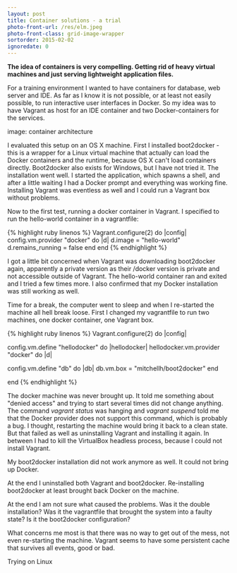 ```yaml
---
layout: post
title: Container solutions - a trial
photo-front-url: /res/elm.jpeg
photo-front-class: grid-image-wrapper
sortorder: 2015-02-02
ignoredate: 0
---
```


**The idea of containers is very compelling. Getting rid of heavy virtual machines and just serving lightweight application files.**

For a training environment I wanted to have containers for database, web server and IDE. As far as I know it is not possible, or at least not easily possible, to run interactive user interfaces in Docker. So my idea was to have Vagrant as host for an IDE container and two Docker-containers for the services.

image: container architecture

I evaluated this setup on an OS X machine. First I installed boot2docker - this is a wrapper for a Linux virtual machine that actually can load the Docker containers and the runtime, because OS X can't load containers directly. Boot2docker also exists for Windows, but I have not tried it.
The installation went well. I started the application, which spawns a shell, and after a little waiting I had a Docker prompt and everything was working fine.
Installing Vagrant was eventless as well and I could run a Vagrant box without problems.

Now to the first test, running a docker container in Vagrant. I specified to run the hello-world container in a vagrantfile:

{% highlight ruby linenos %}
Vagrant.configure(2) do |config|
    config.vm.provider "docker" do |d|
      d.image = "hello-world"
      d.remains_running = false
    end
end
{% endhighlight %}

I got a little bit concerned when Vagrant was downloading boot2docker again, apparently a private version as their /docker version is private and not accessible outside of Vagrant. The hello-world container ran and exited and I tried a few times more. I also confirmed that my Docker installation was still working as well.

Time for a break, the computer went to sleep and when I re-started the machine all hell break loose. First I changed my vagrantfile to run two machines, one docker container, one Vagrant box.

{% highlight ruby linenos %}
Vagrant.configure(2) do |config|

  config.vm.define "hellodocker" do |hellodocker|
    hellodocker.vm.provider "docker" do |d|

  config.vm.define "db" do |db|
    db.vm.box = "mitchellh/boot2docker"
  end

end
{% endhighlight %}

The docker machine was never brought up. It told me something about "denied access" and trying to start several times did not change anything. The command *vagrant status* was hanging and *vagrant suspend* told me that the Docker provider does not support this command, which is probably a bug. I thought, restarting the machine would bring it back to a clean state. But that failed as well as uninstalling Vagrant and installing it again. In between I had to kill the VirtualBox headless process, because I could not install Vagrant.

My boot2docker installation did not work anymore as well. It could not bring up Docker.

At the end I uninstalled both Vagrant and boot2docker. Re-installing boot2docker at least brought back Docker on the machine.

At the end I am not sure what caused the problems. Was it the double installation? Was it the vagrantfile that brought the system into a faulty state? Is it the boot2docker configuration?

What concerns me most is that there was no way to get out of the mess, not even re-starting the machine. Vagrant seems to have some persistent cache that survives all events, good or bad.


Trying on Linux

